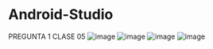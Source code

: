 # Android-Studio
PREGUNTA 1 CLASE 05
![image](https://github.com/user-attachments/assets/622a47c0-c526-4c46-9eb7-5fb83594ffe5)
![image](https://github.com/user-attachments/assets/90f3469f-f18f-4c28-bf04-8ce0be802c68)
![image](https://github.com/user-attachments/assets/b8e94812-9ef4-475f-a5d7-3cdd4c81fbf5)
![image](https://github.com/user-attachments/assets/bc3478b7-31a2-45b6-a257-94bb97c56d2f)
